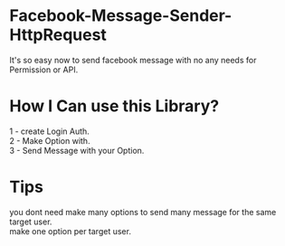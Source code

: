 # Facebook-Message-Sender-HttpRequest
It's so easy now to send facebook message with no any needs for Permission or API.

# How I Can use this Library?
1 - create Login Auth. </br>
2 - Make Option with. </br>
3 - Send Message with your Option. </br>

# Tips
you dont need make many options to send many message for the same target user. </br>
make one option per target user.
